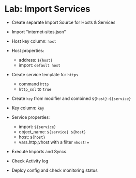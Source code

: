 Lab: Import Services
====================

* Create separate Import Source for Hosts & Services
* Import "internet-sites.json"

* Host key column: `host`
* Host properties:
    - address: `${host}`
    - import: `default host`

* Create service template for `https`
    - command `http`
    - `http_ssl` to `true`

* Create `key` from modifier and combined `${host}-${service}`
* Key column: `key`
* Service properties:
    - import: `${service}`
    - object_name: `${service} ${host}`
    - host: `${host}`
    - vars.http_vhost with a filter `vhost!=`

* Execute Imports and Syncs
* Check Activity log
* Deploy config and check monitoring status
